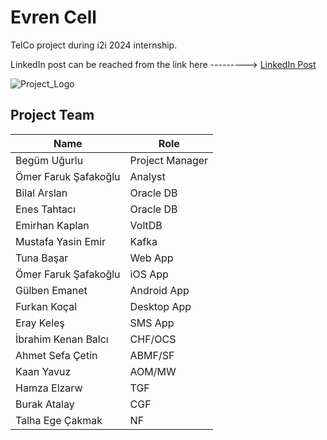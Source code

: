 # Evren Cell

TelCo project during i2i 2024 internship.

LinkedIn post can be reached from the link here ---------> [LinkedIn Post](https://www.linkedin.com/posts/begum-ugurlu_online-charging-system-project-begum-ugurlu-activity-7231321564045033472-BdcB?utm_source=share&utm_medium=member_android)

![Project_Logo](https://github.com/i2i-Interns-2024/Evren-Cell/blob/main/DesktopApp%2Fsrc%2Fmain%2Fresources%2Flogo.jpg)

## Project Team

| Name                        | Role                      |
|-----------------------------|---------------------------|
| Begüm Uğurlu                | Project Manager           |
| Ömer Faruk Şafakoğlu        | Analyst                   |
| Bilal Arslan                | Oracle DB                 |
| Enes Tahtacı                | Oracle DB                 |
| Emirhan Kaplan              | VoltDB                    |
| Mustafa Yasin Emir          | Kafka                     |
| Tuna Başar                  | Web App                   |
| Ömer Faruk Şafakoğlu        | iOS App                   |
| Gülben Emanet               | Android App               |
| Furkan Koçal                | Desktop App               |
| Eray Keleş                  | SMS App                   |
| İbrahim Kenan Balcı         | CHF/OCS                   |
| Ahmet Sefa Çetin            | ABMF/SF                   |
| Kaan Yavuz                  | AOM/MW                    |
| Hamza Elzarw                | TGF                       |
| Burak Atalay                | CGF                       |
| Talha Ege Çakmak            | NF                        | 
